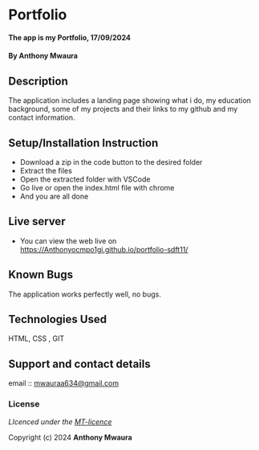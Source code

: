 # Portfolio
#### The app is my Portfolio, 17/09/2024
#### **By Anthony Mwaura**
## Description
The application includes a  landing page showing what i do, my education background, some of my projects and their links to my github  and my contact information.

## Setup/Installation Instruction
* Download a zip in the code button to the desired folder
* Extract the files
* Open the extracted folder with VSCode
* Go live or open the index.html file with chrome
* And you are all done

## Live server
* You can view the web live on https://Anthonyocmpo1gi.github.io/portfolio-sdft11/

## Known Bugs
The application works perfectly well, no bugs.

## Technologies Used
HTML, CSS ,  GIT

## Support and contact details
email :: mwauraa634@gmail.com

### License
*LIcenced under the [MT-licence](https://github.com/Anthonyocmpo1/portfolio-sdft11/blob/master/LICENSE.md)*

Copyright (c) 2024 **Anthony Mwaura**
